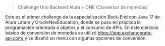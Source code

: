 >Challenge Uno Backend Alura + ONE (Conversor de monedas)

Este es el primer challenge de la especialización Back-End con Java 17 de Alura Latam y OracleNexEducation, donde se puso en práctica la programación orientada a objetos y el consumo de APIs. En este ejercicio básico de conversión de monedas se utilizó https://app.exchangerate-api.com/ y se diseñó un menú con algunas opciones de conversión.
